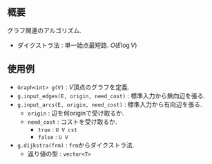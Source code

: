 ## 概要

グラフ関連のアルゴリズム.

* ダイクストラ法 : 単一始点最短路. $O(E\log V)$

## 使用例

* `Graph<int> g(V)` : $V$頂点のグラフを定義.
* `g.input_edges(E, origin, need_cost)` : 標準入力から無向辺を張る.
* `g.input_arcs(E, origin, need_cost)` : 標準入力から有向辺を張る.
  * `origin` : 辺を何originで受け取るか.
  * `need_cost` : コストを受け取るか.
    * `true` : `U V cst`
    * `false` : `U V`
* `g.dijkstra(frm)` : `frm`からダイクストラ法.
  * 返り値の型 : `vector<T>`
